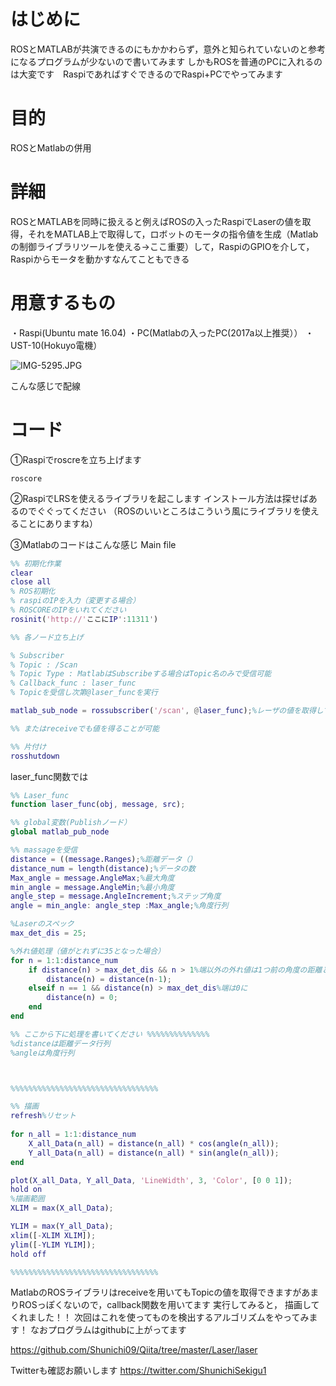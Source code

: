 # はじめに
ROSとMATLABが共演できるのにもかかわらず，意外と知られていないのと参考になるプログラムが少ないので書いてみます
しかもROSを普通のPCに入れるのは大変です　RaspiであればすぐできるのでRaspi+PCでやってみます

# 目的
ROSとMatlabの併用

# 詳細
ROSとMATLABを同時に扱えると例えばROSの入ったRaspiでLaserの値を取得，それをMATLAB上で取得して，ロボットのモータの指令値を生成（Matlabの制御ライブラリツールを使える→ここ重要）して，RaspiのGPIOを介して，Raspiからモータを動かすなんてこともできる

# 用意するもの
・Raspi(Ubuntu mate 16.04)
・PC(Matlabの入ったPC(2017a以上推奨））
・UST-10(Hokuyo電機）

![IMG-5295.JPG](https://qiita-image-store.s3.amazonaws.com/0/261584/c1865448-e48b-8e19-68c2-8a9794397173.jpeg)


こんな感じで配線


# コード
①Raspiでroscreを立ち上げます

```
roscore
```

②RaspiでLRSを使えるライブラリを起こします
インストール方法は探せばあるのでぐぐってください
（ROSのいいところはこういう風にライブラリを使えることにありますね）

③Matlabのコードはこんな感じ
Main file

```php:main.m
%% 初期化作業
clear
close all
% ROS初期化
% raspiのIPを入力（変更する場合）
% ROSCOREのIPをいれてください
rosinit('http://'ここにIP':11311')

%% 各ノード立ち上げ

% Subscriber
% Topic : /Scan
% Topic Type : MatlabはSubscribeする場合はTopic名のみで受信可能
% Callback_func : laser_func
% Topicを受信し次第@laser_funcを実行

matlab_sub_node = rossubscriber('/scan', @laser_func);%レーザの値を取得してくるSubscriber

%% またはreceiveでも値を得ることが可能

%% 片付け
rosshutdown
```

laser_func関数では

```php:laser_func.m
%% Laser_func
function laser_func(obj, message, src);

%% global変数(Publishノード）
global matlab_pub_node

%% massageを受信
distance = ((message.Ranges);%距離データ（）
distance_num = length(distance);%データの数
Max_angle = message.AngleMax;%最大角度
min_angle = message.AngleMin;%最小角度
angle_step = message.AngleIncrement;%ステップ角度
angle = min_angle: angle_step :Max_angle;%角度行列

%Laserのスペック
max_det_dis = 25;

%外れ値処理（値がとれずに35となった場合）
for n = 1:1:distance_num
    if distance(n) > max_det_dis && n > 1%端以外の外れ値は1つ前の角度の距離と同様
        distance(n) = distance(n-1);        
    elseif n == 1 && distance(n) > max_det_dis%端は0に
        distance(n) = 0;
    end
end

%% ここから下に処理を書いてください %%%%%%%%%%%%%%
%distanceは距離データ行列
%angleは角度行列



%%%%%%%%%%%%%%%%%%%%%%%%%%%%%%%%%

%% 描画
refresh%リセット
 
for n_all = 1:1:distance_num
    X_all_Data(n_all) = distance(n_all) * cos(angle(n_all));
    Y_all_Data(n_all) = distance(n_all) * sin(angle(n_all));
end

plot(X_all_Data, Y_all_Data, 'LineWidth', 3, 'Color', [0 0 1]);
hold on
%描画範囲
XLIM = max(X_all_Data);

YLIM = max(Y_all_Data);
xlim([-XLIM XLIM]);
ylim([-YLIM YLIM]);
hold off

%%%%%%%%%%%%%%%%%%%%%%%%%%%%%%%%%
```

MatlabのROSライブラリはreceiveを用いてもTopicの値を取得できますがあまりROSっぽくないので，callback関数を用いてます
実行してみると，
描画してくれました！！
次回はこれを使ってものを検出するアルゴリズムをやってみます！
なおプログラムはgithubに上がってます

https://github.com/Shunichi09/Qiita/tree/master/Laser/laser

Twitterも確認お願いします
https://twitter.com/ShunichiSekigu1
